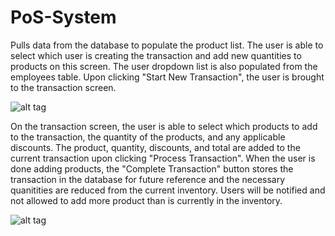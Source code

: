 # PoS-System

Pulls data from the database to populate the product list. The user is able to select which user is creating the transaction and add new quantities to products on this screen.
The user dropdown list is also populated from the employees table. Upon clicking "Start New Transaction", the user is brought to the transaction screen.

![alt tag](https://raw.github.com/m-windle/PoS-System/main.png)

On the transaction screen, the user is able to select which products to add to the transaction, the quantity of the products, and any applicable discounts.
The product, quantity, discounts, and total are added to the current transaction upon clicking "Process Transaction". 
When the user is done adding products, the "Complete Transaction" button stores the transaction in the database for future reference
and the necessary quanitities are reduced from the current inventory. 
Users will be notified and not allowed to add more product than is currently in the inventory. 

![alt tag](https://raw.github.com/m-windle/PoS-System/transaction.png)

